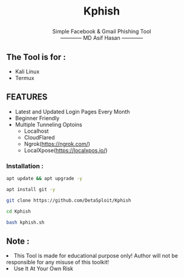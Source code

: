 <h1><p align="center">Kphish</p></h1>

<p align="center">Simple Facebook & Gmail Phishing Tool<br/>―――― MD Asif Hasan ――――</p>

## The Tool is for :
- Kali Linux
- Termux

## FEATURES

- Latest and Updated Login Pages Every Month
- Beginner Friendly
- Multiple Tunneling Optoins
    * Localhost
    * CloudFlared
    * Ngrok(https://ngrok.com/)
    * LocalXpose(https://localxpos.io/)

### Installation :

```bash
apt update && apt upgrade -y
```
```bash
apt install git -y
```
```bash
git clone https://github.com/DetaSploit/Kphish
```
```bash
cd Kphish
```
```bash
bash kphish.sh
```

## Note :
<li>This Tool is made for educational purpose only! Author will not be responsible for any misuse of this toolkit!</li>
<li>Use It At Your Own Risk</li>